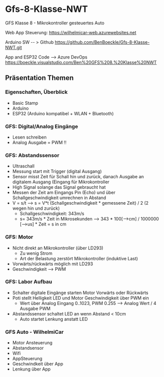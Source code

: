 # Gfs-8-Klasse-NWT

GFS Klasse 8 - Mikrokontroller gesteuertes Auto 

Web App Steuerung: 
https://wilhelmicar-web.azurewebsites.net

Arduino SW -- > Github
https://github.com/BenBoeckle/Gfs-8-Klasse-NWT.git

App and ESP32 Code --> Azure DevOps
https://boeckle.visualstudio.com/Ben%20GFS%208.%20Klasse%20NWT


## Präsentation Themen

### Eigenschaften, Überblick
- Basic Stamp
- Arduino
- ESP32 (Arduino kompatibel + WLAN + Bluetooth)

### GFS: Digital/Analog Eingänge
- Lesen schreiben
- Analog Ausgabe = PWM !!

### GFS: Abstandssensor
- Ultraschall
- Messung start mit Trigger (digital Ausgang)
- Sensor misst Zeit für Schall hin und zurück, danach Ausgabe an digitalem Ausgang (Eingang für Mikrokontroller 
- High Signal solange das Signal gebraucht hat
- Messen der Zeit am Eingangs Pin (Echo) und über Schallgeschwindigkeit umrechnen in Abstand
- V = s/t  --> s = V*t  (Schallgeschwindigkeit * gemessene Zeit) / 2 (2 wegen hin und zurück)
  - Schallgeschwindigkeit: 343m/s
  - s= 343m/s * Zeit in Mikrosekunden --> 343 * 100[-->cm] / 1000000 [-->us] * Zeit = s in cm

### GFS: Motor
- Nicht direkt an Mikrokontroller (über LD293)
  - Zu wenig Strom
  - Art der Belastung zerstört Mikrokontroller (induktive Last)
- Vorwärts/rückwärts möglich mit LD293
- Geschwindigkeit --> PWM

### GFS: Labor Aufbau
- Schalter digitale Eingänge starten Motor Vorwärts oder Rückwärts
- Poti stellt Helligkeit LED und Motor Geschwindigkeit über PWM ein
  - Wert über Analog Eingang 0..1023, PWM 0.255 --> Analog Wert / 4 Ausgabe PWM
- Abstandssensor schaltet LED an wenn Abstand < 10cm
  - Auto startet Lenkung anstatt LED


### GFS Auto - WilhelmiCar
- Motor Ansteuerung
- Abstandsensor
- Wifi
- AppSteuerung
- Geschwindkeit über App
- Lenkung über App

